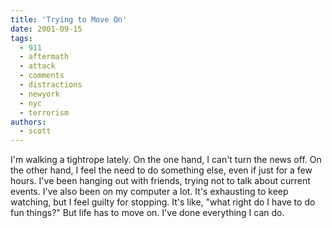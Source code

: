 ```yaml
---
title: 'Trying to Move On'
date: 2001-09-15
tags:
  - 911
  - aftermath
  - attack
  - comments
  - distractions
  - newyork
  - nyc
  - terrorism
authors:
  - scott
---
```


I'm walking a tightrope lately. On the one hand, I can't turn the news off. On the other hand, I feel the need to do something else, even if just for a few hours. I've been hanging out with friends, trying not to talk about current events. I've also been on my computer a lot. It's exhausting to keep watching, but I feel guilty for stopping. It's like, "what right do I have to do fun things?" But life has to move on. I've done everything I can do.
